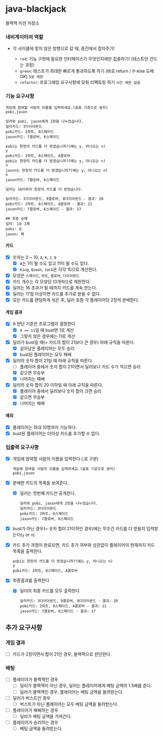 # java-blackjack

블랙잭 미션 저장소

### 네비게이터의 역할

- 각 사이클에 맞지 않은 방향으로 갈 때, 중간에서 잡아주기!

  - `red`: 기능 구현에 필요한 인터페이스가 무엇인지에만 집중하기! (테스트만 건드는 과정)
  - `green`: 테스트가 최대한 빠르게 통과하도록 하기 (바로 return / if-else 도배 OK) `5분 제한`
  - `refactor`: 프로그래밍 요구사항에 맞춰 리팩토링 하기 `시간 제한 없음`

### 기능 요구사항

```
게임에 참여할 사람의 이름을 입력하세요.(쉼표 기준으로 분리)
pobi,jason

딜러와 pobi, jason에게 2장을 나누었습니다.
딜러카드: 3다이아몬드
pobi카드: 2하트, 8스페이드
jason카드: 7클로버, K스페이드

pobi는 한장의 카드를 더 받겠습니까?(예는 y, 아니오는 n)
y
pobi카드: 2하트, 8스페이드, A클로버
pobi는 한장의 카드를 더 받겠습니까?(예는 y, 아니오는 n)
n
jason는 한장의 카드를 더 받겠습니까?(예는 y, 아니오는 n)
n
jason카드: 7클로버, K스페이드

딜러는 16이하라 한장의 카드를 더 받았습니다.

딜러카드: 3다이아몬드, 9클로버, 8다이아몬드 - 결과: 20
pobi카드: 2하트, 8스페이드, A클로버 - 결과: 21
jason카드: 7클로버, K스페이드 - 결과: 17

## 최종 승패
딜러: 1승 1패
pobi: 승
jason: 패
```

#### 카드

- [x] 숫자는 2 ~ 10, `A`, `K`, `J`, `Q`
  - [x] `A`는 1이 될 수도 있고 11이 될 수도 있다.
  - [x] `King`, `Queen`, `Jack`은 각각 10으로 계산한다.
- [x] 모양은 `스페이드`, `하트`, `클로버`, `다이아몬드`
- [x] 카드 개수는 각 모양당 13개씩으로 제한한다.
- [x] 딜러는 16 초과가 될 때까지 카드를 계속 받는다.
- [x] 딜러는 17점 이상이면 카드를 추가로 받을 수 없다.
- [x] 모든 카드를 랜덤하게 섞은 후, 딜러 포함 각 플레이어당 2장씩 분배한다.

#### 게임 결과

- [x] A 판단 기준은 프로그램이 결정한다
  - [x] `A == 11`일 때 bust면 1로 계산
  - [x] 그렇지 않은 경우에는 11로 계산
- [x] 딜러가 bust일 때(= 카드의 합이 21보다 큰 경우) 아래 규칙을 따른다.
  - [x] 살아남은 플레이어는 모두 승리
  - [x] bust된 플레이어는 모두 패배
- [x] 딜러의 숫자 합이 21일 때 아래 규칙을 따른다.
  - [ ] 플레이어 중에서 숫자 합이 21이면서 딜러보다 카드 수가 적으면 승리
  - [x] 같으면 무승부
  - [x] 나머지는 패배
- [x] 딜러의 숫자 합이 20 이하일 때 아래 규칙을 따른다.
  - [x] 플레이어 중에서 딜러보다 숫자 합이 크면 승리
  - [x] 같으면 무승부
  - [x] 나머지는 패배

#### 예외

- [x] 플레이어는 최대 10명까지 가능하다.
- [x] bust된 플레이어는 더이상 카드를 추가할 수 없다.

### 입출력 요구사항

- [x] 게임에 참여할 사람의 이름을 입력한다.(,로 구분)
  ```
  게임에 참여할 사람의 이름을 입력하세요.(쉼표 기준으로 분리)
  pobi,jason
  ```
- [x] 분배한 카드의 목록을 보여준다.
  - [x] 딜러는 첫번째 카드만 공개한다.
    ```
    딜러와 pobi, jason에게 2장을 나누었습니다.
    딜러카드: 3다이아몬드
    pobi카드: 2하트, 8스페이드
    jason카드: 7클로버, K스페이드
    ```
- [x] bust가 아닌 경우(= 숫자 합이 21이하인 경우)에는 무조건 카드를 더 받을지 입력받는다(`y` or `n`).

- [x] 카드 추가 과정이 완료되면, 카드 추가 여부와 상관없이 플레이어의 현재까지 카드 목록을 출력한다.
  ```
  pobi는 한장의 카드를 더 받겠습니까?(예는 y, 아니오는 n)
  y
  pobi카드: 2하트, 8스페이드, A클로버
  ```
- [x] 최종결과를 출력한다

  - [x] 딜러의 최종 카드를 모두 출력한다

    ```
    딜러카드: 3다이아몬드, 9클로버, 8다이아몬드 - 결과: 20
    pobi카드: 2하트, 8스페이드, A클로버 - 결과: 21
    jason카드: 7클로버, K스페이드 - 결과: 17
    ```

## 추가 요구사항

### 게임 결과

- [ ] 카드가 2장이면서 합이 21인 경우, 블랙잭으로 판단한다.

### 배팅

- [ ] 플레이어가 블랙잭인 경우
  - [ ] 딜러가 블랙잭이 아닌 경우, 딜러는 플레이어에게 베팅 금액의 1.5배를 준다.
  - [ ] 딜러가 블랙잭인 경우, 플레이어는 베팅 금액을 돌려받는다.
- [ ] 딜러가 버스트인 경우
  - [ ] 버스트가 아닌 플레이어는 모두 베팅 금액을 돌려받는다.
- [ ] 플레이어가 패배하는 경우
  - [ ] 딜러가 베팅 금액을 가져간다.
- [ ] 플레이어가 승리하는 경우
  - [ ] 베팅 금액을 돌려받는다.

